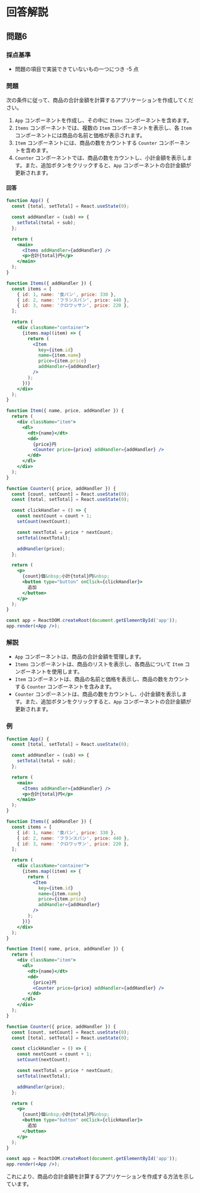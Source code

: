 
# 回答解説

## 問題6

### 採点基準

- 問題の項目で実装できていないもの一つにつき -5 点

### 問題

次の条件に従って、商品の合計金額を計算するアプリケーションを作成してください。

1. `App` コンポーネントを作成し、その中に `Items` コンポーネントを含めます。
2. `Items` コンポーネントでは、複数の `Item` コンポーネントを表示し、各 `Item` コンポーネントには商品の名前と価格が表示されます。
3. `Item` コンポーネントには、商品の数をカウントする `Counter` コンポーネントを含めます。
4. `Counter` コンポーネントでは、商品の数をカウントし、小計金額を表示します。また、追加ボタンをクリックすると、`App` コンポーネントの合計金額が更新されます。

#### 回答

```jsx
function App() {
  const [total, setTotal] = React.useState(0);

  const addHandler = (sub) => {
    setTotal(total + sub);
  };

  return (
    <main>
      <Items addHandler={addHandler} />
      <p>合計{total}円</p>
    </main>
  );
}

function Items({ addHandler }) {
  const items = [
    { id: 1, name: '食パン', price: 330 },
    { id: 2, name: 'フランスパン', price: 440 },
    { id: 3, name: 'クロワッサン', price: 220 },
  ];

  return (
    <div className="container">
      {items.map((item) => {
        return (
          <Item
            key={item.id}
            name={item.name}
            price={item.price}
            addHandler={addHandler}
          />
        );
      })}
    </div>
  );
}

function Item({ name, price, addHandler }) {
  return (
    <div className="item">
      <dl>
        <dt>{name}</dt>
        <dd>
          {price}円
          <Counter price={price} addHandler={addHandler} />
        </dd>
      </dl>
    </div>
  );
}

function Counter({ price, addHandler }) {
  const [count, setCount] = React.useState(0);
  const [total, setTotal] = React.useState(0);

  const clickHandler = () => {
    const nextCount = count + 1;
    setCount(nextCount);

    const nextTotal = price * nextCount;
    setTotal(nextTotal);

    addHandler(price);
  };

  return (
    <p>
      {count}個&nbsp;小計{total}円&nbsp;
      <button type="button" onClick={clickHandler}>
        追加
      </button>
    </p>
  );
}

const app = ReactDOM.createRoot(document.getElementById('app'));
app.render(<App />);
```

### 解説

- `App` コンポーネントは、商品の合計金額を管理します。
- `Items` コンポーネントは、商品のリストを表示し、各商品について `Item` コンポーネントを使用します。
- `Item` コンポーネントは、商品の名前と価格を表示し、商品の数をカウントする `Counter` コンポーネントを含みます。
- `Counter` コンポーネントは、商品の数をカウントし、小計金額を表示します。また、追加ボタンをクリックすると、`App` コンポーネントの合計金額が更新されます。

### 例

```jsx
function App() {
  const [total, setTotal] = React.useState(0);

  const addHandler = (sub) => {
    setTotal(total + sub);
  };

  return (
    <main>
      <Items addHandler={addHandler} />
      <p>合計{total}円</p>
    </main>
  );
}

function Items({ addHandler }) {
  const items = [
    { id: 1, name: '食パン', price: 330 },
    { id: 2, name: 'フランスパン', price: 440 },
    { id: 3, name: 'クロワッサン', price: 220 },
  ];

  return (
    <div className="container">
      {items.map((item) => {
        return (
          <Item
            key={item.id}
            name={item.name}
            price={item.price}
            addHandler={addHandler}
          />
        );
      })}
    </div>
  );
}

function Item({ name, price, addHandler }) {
  return (
    <div className="item">
      <dl>
        <dt>{name}</dt>
        <dd>
          {price}円
          <Counter price={price} addHandler={addHandler} />
        </dd>
      </dl>
    </div>
  );
}

function Counter({ price, addHandler }) {
  const [count, setCount] = React.useState(0);
  const [total, setTotal] = React.useState(0);

  const clickHandler = () => {
    const nextCount = count + 1;
    setCount(nextCount);

    const nextTotal = price * nextCount;
    setTotal(nextTotal);

    addHandler(price);
  };

  return (
    <p>
      {count}個&nbsp;小計{total}円&nbsp;
      <button type="button" onClick={clickHandler}>
        追加
      </button>
    </p>
  );
}

const app = ReactDOM.createRoot(document.getElementById('app'));
app.render(<App />);
```

これにより、商品の合計金額を計算するアプリケーションを作成する方法を示しています。
